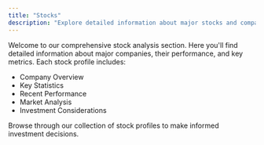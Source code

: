 ```yaml
---
title: "Stocks"
description: "Explore detailed information about major stocks and companies"
---
```


Welcome to our comprehensive stock analysis section. Here you'll find detailed information about major companies, their performance, and key metrics. Each stock profile includes:

- Company Overview
- Key Statistics
- Recent Performance
- Market Analysis
- Investment Considerations

Browse through our collection of stock profiles to make informed investment decisions. 